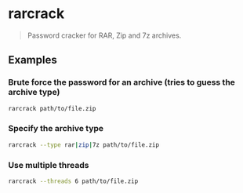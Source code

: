 # rarcrack

> Password cracker for RAR, Zip and 7z archives.

## Examples

### Brute force the password for an archive (tries to guess the archive type)

```bash
rarcrack path/to/file.zip
```

### Specify the archive type

```bash
rarcrack --type rar|zip|7z path/to/file.zip
```

### Use multiple threads

```bash
rarcrack --threads 6 path/to/file.zip
```
